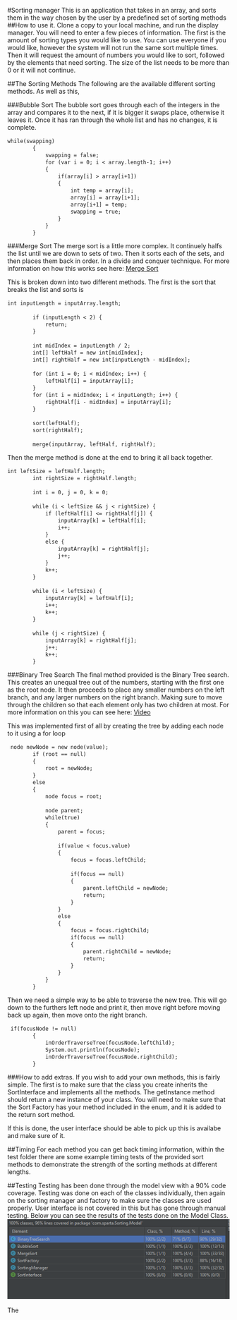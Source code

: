 #Sorting manager
This is an application that takes in an array, and sorts them in the way chosen by the user by a predefined set of sorting methods
##How to use it.
Clone a copy to your local machine, and run the display manager. You will need to enter a few pieces of information. The first is the amount of sorting types you would like to use. You can use everyone if you would like, however the system will not run the same sort multiple times. 
Then it will request the amount of numbers you would like to sort, followed by the elements that need sorting. The size of the list needs to be more than 0 or it will not continue.


##The Sorting Methods
The following are the available different sorting methods. As well as this, 

###Bubble Sort
The bubble sort goes through each of the integers in the array and compares it to the next, if it is bigger it swaps place, otherwise it leaves it. Once it has ran through the whole list and has no changes, it is complete.
````
while(swapping)
        {
            swapping = false;
            for (var i = 0; i < array.length-1; i++)
            {
                if(array[i] > array[i+1])
                {
                    int temp = array[i];
                    array[i] = array[i+1];
                    array[i+1] = temp;
                    swapping = true;
                }
            }
        }
````

###Merge Sort
The merge sort is a little more complex. It continuely halfs the list until we are down to sets of two. Then it sorts each of the sets, and then places them back in order. In a divide and conquer technique. For more information on how this works see here: [Merge Sort](https://www.bbc.co.uk/bitesize/guides/z7kkw6f/revision/10#:~:text=A%20merge%20sort%20is%20a,placed%20into%20order%20and%20combined.) 

This is broken down into two different methods. The first is the sort that breaks the list and sorts is
````
int inputLength = inputArray.length;

        if (inputLength < 2) {
            return;
        }

        int midIndex = inputLength / 2;
        int[] leftHalf = new int[midIndex];
        int[] rightHalf = new int[inputLength - midIndex];

        for (int i = 0; i < midIndex; i++) {
            leftHalf[i] = inputArray[i];
        }
        for (int i = midIndex; i < inputLength; i++) {
            rightHalf[i - midIndex] = inputArray[i];
        }

        sort(leftHalf);
        sort(rightHalf);

        merge(inputArray, leftHalf, rightHalf);
````

Then the merge method is done at the end to bring it all back together.
````
int leftSize = leftHalf.length;
        int rightSize = rightHalf.length;

        int i = 0, j = 0, k = 0;

        while (i < leftSize && j < rightSize) {
            if (leftHalf[i] <= rightHalf[j]) {
                inputArray[k] = leftHalf[i];
                i++;
            }
            else {
                inputArray[k] = rightHalf[j];
                j++;
            }
            k++;
        }

        while (i < leftSize) {
            inputArray[k] = leftHalf[i];
            i++;
            k++;
        }

        while (j < rightSize) {
            inputArray[k] = rightHalf[j];
            j++;
            k++;
        }
````
###Binary Tree Search
The final method provided is the Binary Tree search. This creates an unequal tree out of the numbers, starting with the first one as the root node. It then proceeds to place any smaller numbers on the left branch, and any larger numbers on the right branch. Making sure to move through the children so that each element only has two children at most. For more information on this you can see here: [Video](https://www.youtube.com/watch?v=M6lYob8STMI)

This was implemented first of all by creating the tree by adding each node to it using a for loop
````
 node newNode = new node(value);
        if (root == null)
        {
            root = newNode;
        }
        else
        {
            node focus = root;

            node parent;
            while(true)
            {
                parent = focus;

                if(value < focus.value)
                {
                    focus = focus.leftChild;

                    if(focus == null)
                    {
                        parent.leftChild = newNode;
                        return;
                    }
                }
                else
                {
                    focus = focus.rightChild;
                    if(focus == null)
                    {
                        parent.rightChild = newNode;
                        return;
                    }
                }
            }
        }
````

Then we need a simple way to be able to traverse the new tree. This will go down to the furthers left node and print it, then move right before moving back up again, then move onto the right branch. 
````
 if(focusNode != null)
        {
            inOrderTraverseTree(focusNode.leftChild);
            System.out.println(focusNode);
            inOrderTraverseTree(focusNode.rightChild);
        }
````
###How to add extras.
If you wish to add your own methods, this is fairly simple. The first is to make sure that the class you create inherits the SortInterface and implements all the methods. The getInstance method should return a new instance of your class.
You will need to make sure that the Sort Factory has your method included in the enum, and it is added to the return sort method.

If this is done, the user interface should be able to pick up this is availabe and make sure of it.


##Timing
For each method you can get back timing information, within the test folder there are some example timing tests of the provided sort methods to demonstrate the strength of the sorting methods at different lengths.

##Testing
Testing has been done through the model view with a 90% code coverage. Testing was done on each of the classes individually, then again on the sorting manager and factory to make sure the classes are used properly.
User interface is not covered in this but has gone through manual testing.
Below you can see the results of the tests done on the Model Class.
![img.png](img.png)

The 
